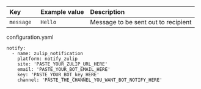 | Key        | Example value | Description                         |
| :--------- | :------------ | :---------------------------------- |
| `message ` | `Hello`       | Message to be sent out to recipient |

configuration.yaml

```
notify:
  - name: zulip_notification
    platform: notify_zulip
    site: 'PASTE_YOUR_ZULIP_URL_HERE'
    email: 'PASTE_YOUR_BOT_EMAIL_HERE'
    key: 'PASTE_YOUR_BOT_key_HERE'
    channel: 'PASTE_THE_CHANNEL_YOU_WANT_BOT_NOTIFY_HERE'
```
